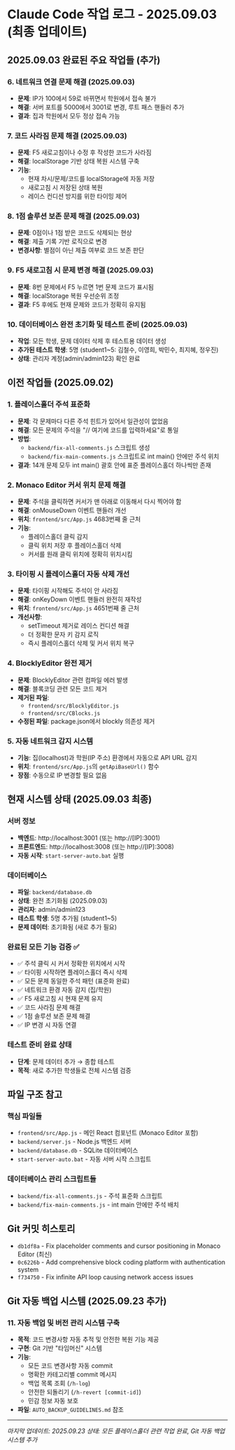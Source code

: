 # Claude Code 작업 로그 - 2025.09.03 (최종 업데이트)

## 2025.09.03 완료된 주요 작업들 (추가)

### 6. 네트워크 연결 문제 해결 (2025.09.03)
- **문제**: IP가 100에서 59로 바뀌면서 학원에서 접속 불가
- **해결**: 서버 포트를 5000에서 3001로 변경, 루트 패스 핸들러 추가
- **결과**: 집과 학원에서 모두 정상 접속 가능

### 7. 코드 사라짐 문제 해결 (2025.09.03)
- **문제**: F5 새로고침이나 수정 후 작성한 코드가 사라짐
- **해결**: localStorage 기반 상태 복원 시스템 구축
- **기능**:
  - 현재 차시/문제/코드를 localStorage에 자동 저장
  - 새로고침 시 저장된 상태 복원
  - 레이스 컨디션 방지를 위한 타이밍 제어

### 8. 1점 솔루션 보존 문제 해결 (2025.09.03)
- **문제**: 0점이나 1점 받은 코드도 삭제되는 현상
- **해결**: 제출 기록 기반 로직으로 변경
- **변경사항**: 별점이 아닌 제출 여부로 코드 보존 판단

### 9. F5 새로고침 시 문제 변경 해결 (2025.09.03)
- **문제**: 8번 문제에서 F5 누르면 1번 문제 코드가 표시됨
- **해결**: localStorage 복원 우선순위 조정
- **결과**: F5 후에도 현재 문제와 코드가 정확히 유지됨

### 10. 데이터베이스 완전 초기화 및 테스트 준비 (2025.09.03)
- **작업**: 모든 학생, 문제 데이터 삭제 후 테스트용 데이터 생성
- **추가된 테스트 학생**: 5명 (student1~5: 김철수, 이영희, 박민수, 최지혜, 정우진)
- **상태**: 관리자 계정(admin/admin123) 확인 완료

## 이전 작업들 (2025.09.02)

### 1. 플레이스홀더 주석 표준화
- **문제**: 각 문제마다 다른 주석 힌트가 있어서 일관성이 없었음
- **해결**: 모든 문제의 주석을 "// 여기에 코드를 입력하세요"로 통일
- **방법**: 
  - `backend/fix-all-comments.js` 스크립트 생성
  - `backend/fix-main-comments.js` 스크립트로 int main() 안에만 주석 위치
- **결과**: 14개 문제 모두 int main() 괄호 안에 표준 플레이스홀더 하나씩만 존재

### 2. Monaco Editor 커서 위치 문제 해결
- **문제**: 주석을 클릭하면 커서가 맨 아래로 이동해서 다시 찍어야 함
- **해결**: onMouseDown 이벤트 핸들러 개선
- **위치**: `frontend/src/App.js` 4683번째 줄 근처
- **기능**: 
  - 플레이스홀더 클릭 감지
  - 클릭 위치 저장 후 플레이스홀더 삭제
  - 커서를 원래 클릭 위치에 정확히 위치시킴

### 3. 타이핑 시 플레이스홀더 자동 삭제 개선
- **문제**: 타이핑 시작해도 주석이 안 사라짐
- **해결**: onKeyDown 이벤트 핸들러 완전히 재작성
- **위치**: `frontend/src/App.js` 4651번째 줄 근처
- **개선사항**:
  - setTimeout 제거로 레이스 컨디션 해결
  - 더 정확한 문자 키 감지 로직
  - 즉시 플레이스홀더 삭제 및 커서 위치 복구

### 4. BlocklyEditor 완전 제거
- **문제**: BlocklyEditor 관련 컴파일 에러 발생
- **해결**: 블록코딩 관련 모든 코드 제거
- **제거된 파일**:
  - `frontend/src/BlocklyEditor.js`
  - `frontend/src/CBlocks.js`
- **수정된 파일**: package.json에서 blockly 의존성 제거

### 5. 자동 네트워크 감지 시스템
- **기능**: 집(localhost)과 학원(IP 주소) 환경에서 자동으로 API URL 감지
- **위치**: `frontend/src/App.js`의 `getApiBaseUrl()` 함수
- **장점**: 수동으로 IP 변경할 필요 없음

## 현재 시스템 상태 (2025.09.03 최종)

### 서버 정보
- **백엔드**: http://localhost:3001 (또는 http://[IP]:3001)
- **프론트엔드**: http://localhost:3008 (또는 http://[IP]:3008)
- **자동 시작**: `start-server-auto.bat` 실행

### 데이터베이스
- **파일**: `backend/database.db`
- **상태**: 완전 초기화됨 (2025.09.03)
- **관리자**: admin/admin123
- **테스트 학생**: 5명 추가됨 (student1~5)
- **문제 데이터**: 초기화됨 (새로 추가 필요)

### 완료된 모든 기능 검증 ✅
- ✅ 주석 클릭 시 커서 정확한 위치에서 시작
- ✅ 타이핑 시작하면 플레이스홀더 즉시 삭제
- ✅ 모든 문제 동일한 주석 패턴 (표준화 완료)
- ✅ 네트워크 환경 자동 감지 (집/학원)
- ✅ F5 새로고침 시 현재 문제 유지
- ✅ 코드 사라짐 문제 해결
- ✅ 1점 솔루션 보존 문제 해결
- ✅ IP 변경 시 자동 연결

### 테스트 준비 완료 상태
- **단계**: 문제 데이터 추가 → 종합 테스트
- **목적**: 새로 추가한 학생들로 전체 시스템 검증

## 파일 구조 참고

### 핵심 파일들
- `frontend/src/App.js` - 메인 React 컴포넌트 (Monaco Editor 포함)
- `backend/server.js` - Node.js 백엔드 서버
- `backend/database.db` - SQLite 데이터베이스
- `start-server-auto.bat` - 자동 서버 시작 스크립트

### 데이터베이스 관리 스크립트들
- `backend/fix-all-comments.js` - 주석 표준화 스크립트
- `backend/fix-main-comments.js` - int main 안에만 주석 배치

## Git 커밋 히스토리
- `db1df8a` - Fix placeholder comments and cursor positioning in Monaco Editor (최신)
- `0c6226b` - Add comprehensive block coding platform with authentication system
- `f734750` - Fix infinite API loop causing network access issues

## Git 자동 백업 시스템 (2025.09.23 추가)

### 11. 자동 백업 및 버전 관리 시스템 구축
- **목적**: 코드 변경사항 자동 추적 및 안전한 복원 기능 제공
- **구현**: Git 기반 "타임머신" 시스템
- **기능**:
  - 모든 코드 변경사항 자동 commit
  - 명확한 카테고리별 commit 메시지
  - 백업 목록 조회 (`/h-log`)
  - 안전한 되돌리기 (`/h-revert [commit-id]`)
  - 민감 정보 자동 보호
- **파일**: `AUTO_BACKUP_GUIDELINES.md` 참조

---
*마지막 업데이트: 2025.09.23*
*상태: 모든 플레이스홀더 관련 작업 완료, Git 자동 백업 시스템 추가*